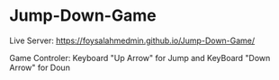 # Jump-Down-Game
Live Server: https://foysalahmedmin.github.io/Jump-Down-Game/


Game Controler: Keyboard "Up Arrow" for Jump and KeyBoard "Down Arrow" for Doun
